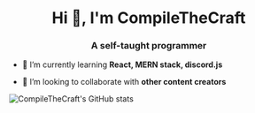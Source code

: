 <h1 align="center">Hi 👋, I'm CompileTheCraft</h1>
<h3 align="center">A self-taught programmer</h3>

- 🌱 I’m currently learning **React, MERN stack, discord.js**

- 👯 I’m looking to collaborate with **other content creators**

![CompileTheCraft's GitHub stats](https://github-readme-stats.vercel.app/api?username=CompileTheCraft&theme=github_dark&show_icons=true)
